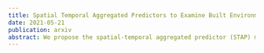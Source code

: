 ```yaml
---
title: Spatial Temporal Aggregated Predictors to Examine Built Environment Health Effects
date: 2021-05-21
publication: arxiv
abstract: We propose the spatial-temporal aggregated predictor (STAP) modeling framework to address measurement and estimation issues that arise when assessing the relationship between built environment features (BEF) and health outcomes. Many BEFs can be mapped as point locations and thus traditional exposure metrics are based on the number of features within a pre-specified spatial unit. The size of the spatial unit--or spatial scale--that is most appropriate for a particular health outcome is unknown and its choice inextricably impacts the estimated health effect. A related issue is the lack of knowledge of the temporal scale--or the length of exposure time that is necessary for the BEF to render its full effect on the health outcome. The proposed STAP model enables investigators to estimate both the spatial and temporal scales for a given BEF in a data-driven fashion, thereby providing a flexible solution for measuring the relationship between outcomes and spatial proximity to point-referenced exposures. Simulation studies verify the validity of our method for estimating the scales as well as the association between availability of BEFs' and health outcomes. We apply this method to estimate the spatial-temporal association between supermarkets and BMI using data from the Multi-Ethnic Atherosclerosis Study, demonstrating the method's applicability in cohort studies.
---
```


